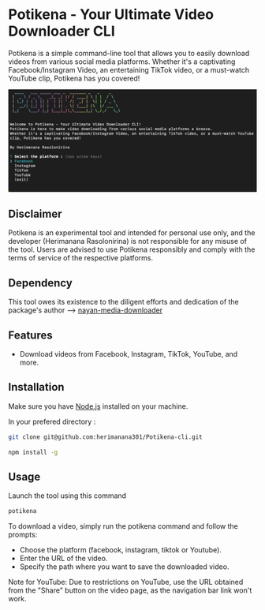 # Potikena - Your Ultimate Video Downloader CLI

Potikena is a simple command-line tool that allows you to easily download videos from various social media platforms. Whether it's a captivating Facebook/Instagram Video, an entertaining TikTok video, or a must-watch YouTube clip, Potikena has you covered!

![Potikena ScreenShot](./screenshot/main.png)

## Disclaimer
Potikena is an experimental tool and intended for personal use only, and the developer (Herimanana Rasolonirina) is not responsible for any misuse of the tool. Users are advised to use Potikena responsibly and comply with the terms of service of the respective platforms.

## Dependency

This tool owes its existence to the diligent efforts and dedication of the package's author --> [nayan-media-downloader](https://www.npmjs.com/package/nayan-media-downloader)

## Features

- Download videos from Facebook, Instagram, TikTok, YouTube, and more.

## Installation

Make sure you have [Node.js](https://nodejs.org/) installed on your machine.

In your prefered directory :
```bash
git clone git@github.com:herimanana301/Potikena-cli.git

```

```bash
npm install -g 

```
## Usage
Launch the tool using this command

```bash
potikena
```
To download a video, simply run the potikena command and follow the prompts:

- Choose the platform (facebook, instagram, tiktok or Youtube).
- Enter the URL of the video.
- Specify the path where you want to save the downloaded video.

Note for YouTube:
Due to restrictions on YouTube, use the URL obtained from the "Share" button on the video page, as the navigation bar link won't work.
